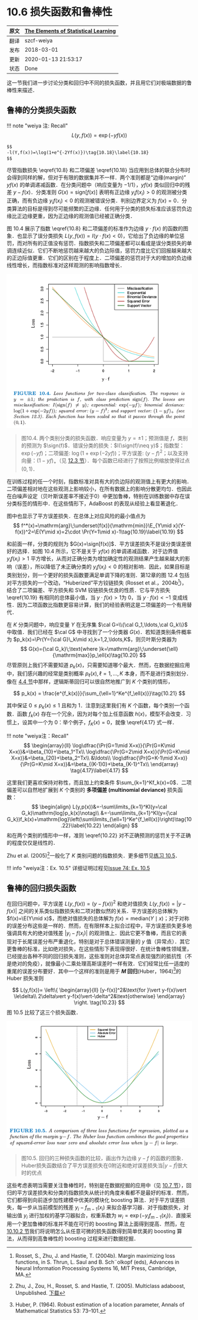 # 10.6 损失函数和鲁棒性

| 原文   | [The Elements of Statistical Learning](https://web.stanford.edu/~hastie/ElemStatLearn/printings/ESLII_print12.pdf#page=365) |
| ---- | ---------------------------------------- |
| 翻译   | szcf-weiya                               |
| 发布 | 2018-03-01 |
| 更新   | 2020-01-13 21:53:17                               |
| 状态 | Done|


这一节我们进一步讨论分类和回归中不同的损失函数，并且用它们对极端数据的鲁棒性来描述．

## 鲁棒的分类损失函数

!!! note "weiya 注: Recall"
    $$
    L(y,f(x))=\exp(-yf(x))\tag{10.8}\label{10.8}
    $$

    $$
    -l(Y,f(x))=\log(1+e^{-2Yf(x)})\tag{10.18}\label{10.18}
    $$

尽管指数损失 \eqref{10.8} 和二项偏差 \eqref{10.18} 当应用到总体的联合分布时会得到同样的解，但对于有限的数据集并不一样．两个准则都是“边缘(margin)” $yf(x)$ 的单调递减函数．在分类问题中（响应变量为 $-1/1$），$yf(x)$ 类似回归中的残差 $y-f(x)$．分类准则 $G(x)=\mathrm{sign}[f(x)]$ 表明有正边缘 $y_if(x_i)>0$ 的观测被分类正确，而有负边缘 $y_if(x_i)<0$ 的观测被错误分类．判别边界定义为 $f(x)=0$．分类算法的目标是得到尽可能频繁的正边缘．任何用于分类的损失标准应该惩罚负边缘比正边缘更重，因为正边缘的观测值已经被正确分类．

图 10.4 展示了指数 \eqref{10.8} 和二项偏差的标准作为边缘 $y\cdot f(x)$ 的函数的图象．也显示了误分类损失 $L(y,f(x))=I(y\cdot f(x) < 0)$，它给出了负边缘的单位惩罚，而对所有的正值没有惩罚．指数损失和二项偏差都可以看成是误分类损失的单调连续近似．它们不断地惩罚越来越大的负边际值，惩罚力度比它们回报越来越大的正边际值更重．它们的区别在于程度上．二项偏差的惩罚对于大的增加的负边缘线性增长，而指数标准对这样观测的影响指数增长．

![](../img/10/fig10.4.png)

> 图10.4. 两个类别分类的损失函数．响应变量为 $y=\pm 1$；预测值是 $f$，类别的预测为 $\sign(f)$．错误分类的损失：$I(\sign(f)\neq y)$；指数型：$\exp(-yf)$；二项偏差: $\log(1+\exp(-2yf))$；平方误差: $(y-f)^2$；以及支持向量：$(1-yf)_+$（见 [12.3 节](/12-Support-Vector-Machines-and-Flexible-Discriminants/12.3-Support-Vector-Machines-and-Kernels/index.html)）．每个函数已经进行了按照比例缩放使得过点 $(0,1)$．

在训练过程的任一个时刻，指数标准对具有大的负边际的观测值上有更大的影响．二项偏差相对地在这些观测上影响较小，在所有数据上的影响分散更均匀．也因此在白噪声设定（贝叶斯误差率不接近于0）中更加鲁棒，特别在训练数据中存在误分类标签的情形中．在这些情形下，AdaBoost 的表现从经验上看显著退化．

图中也显示了平方误差损失．在总体上对应风险的最小值点为
$$
f^*(x)=\mathrm{arg}\;\underset{f(x)}{\mathrm{min}}\E_{Y\mid x}(Y-f(x))^2=\E(Y\mid x)=2\cdot \Pr(Y=1\mid x)-1\tag{10.19}\label{10.19}
$$

和前面一样，分类的规则为 $G(x)=\sign[f(x)]$．平方误差损失不是误分类误差很好的选择．如图 10.4 所示，它不是关于 $yf(x)$ 的单调递减函数．对于边界值 $y_if(x_i)>1$ 平方增长，从而对正确分类为增加确定性的观测结果产生越来越大的影响（误差），所以降低了未正确分类的 $y_if(x_i) < 0$ 的相对影响．因此，如果目标是类别划分，则一个更好的损失函数要满足单调下降的准则．第12章的图 12.4 包括对平方损失的一个改动，“Huberized”平方铰链损失 (Rosset et al.，2004b[^1])，结合了二项偏差、平方损失和 SVM 铰链损失优良的性质．它与平方损失 \eqref{10.19} 有相同的总体最小值，当 $y\cdot f(x) > 1$为 0，当 $y\cdot f(x) < -1$ 变成线性．因为二项函数比指数更容易计算，我们的经验表明这是二项偏差的一个有用替代．

在 $K$ 分类问题中，响应变量 $Y$ 在无序集 $\cal G=\\{\cal G_1,\ldots,\cal G_k\\}$ 中取值．我们已经在 $\cal G$ 中寻找到了一个分类器 $G(x)$．若知道类别条件概率为 $p_k(x)=\Pr(Y={\cal G}\_k\mid x),k=1,2,\ldots,K$，则贝叶斯分类器为
$$
G(x)={\cal G_k}\;\text{where }k=\mathrm{arg}\;\underset{\ell}{\mathrm{max}}p_\ell(x)\tag{10.20}
$$
尽管原则上我们不需要知道 $p_k(x)$，只需要知道哪个最大．然而，在数据挖掘应用中，我们感兴趣的经常是类别概率 $p_\ell(x),\ell=1,\ldots,K$ 本身，而不是进行类别划分．像在 [4.4 节](../04-Linear-Methods-for-Classification/4.4-Logistic-Regression/index.html)中那样，逻辑斯蒂回归可以很自然地推广到 $K$ 个类别的情形，

$$
p_k(x) = \frac{e^{f_k(x)}}{\sum_{\ell=1}^Ke^{f_\ell(x)}}\tag{10.21}
$$

其中保证 $0\le p_k(x)\le 1$ 且和为 $1$．注意到这里我们有 $K$ 个函数，每个类别一个函数．函数 $f_k(x)$ 存在一个冗余，因为对每个加上任意函数 $h(x)$，模型不会改变．习惯上，设其中一个为 $0$：举个例子，$f_K(x)=0$，就像 \eqref{4.17} 式一样．

!!! note "weiya注：Recall"
    $$
    \begin{array}{ll}
    \log\dfrac{\Pr(G=1\mid X=x)}{\Pr(G=K\mid X=x)}&=\beta_{10}+\beta_1^Tx\\
    \log\dfrac{\Pr(G=2\mid X=x)}{\Pr(G=K\mid X=x)}&=\beta_{20}+\beta_2^Tx\\
    &\ldots\\
    \log\dfrac{\Pr(G=K-1\mid X=x)}{\Pr(G=K\mid X=x)}&=\beta_{(K-1)0}+\beta_{K-1}^Tx\\
    \end{array}
    \tag{4.17}\label{4.17}
    $$

这里我们更喜欢保持对称性，而且加上约束条件 $\sum_{k=1}^Kf_k(x)=0$．二项偏差可以自然地扩展到 $K$ 个类别的 **多项偏差 (multinomial deviance)** 损失函数：
$$
\begin{align}
L(y,p(x))&=-\sum\limits_{k=1}^KI(y=\cal G_k)\mathrm{log}p_k(x)\notag\\
&=-\sum\limits_{k=1}^KI(y={\cal G_k})f_k(x)+\mathrm{log}\left(\sum\limits_{\ell=1}^Ke^{f_\ell(x)}\right)\tag{10.22}\label{10.22}
\end{align}
$$
和在两个类别的情形中一样，准则 \eqref{10.22} 对不正确预测的惩罚关于不正确的程度仅仅是线性的．

Zhu et al. (2005)[^2]一般化了 $K$ 类别问题的指数损失．更多细节见[练习 10.5](https://github.com/szcf-weiya/ESL-CN/issues/74)．

!!! info "weiya注：Ex. 10.5"
    详细证明过程见[Issue 74: Ex. 10.5](https://github.com/szcf-weiya/ESL-CN/issues/74)

## 鲁棒的回归损失函数

在回归问题中，平方误差 $L(y,f(x))=(y-f(x))^2$ 和绝对值损失 $L(y,f(x))=\vert y-f(x)\vert$ 之间的关系类似指数损失和二项对数似然的关系．平方误差的总体解为 $f(x)=\E(Y\mid x)$，而绝对值损失的总体解为 $f(x)=\mathrm{median}(Y\mid x)$；对于对称的误差分布这些是一样的．然而，在有限样本上拟合过程中，平方误差损失更多地强调具有大的绝对值残差 $\vert y_i-f(x_i)\vert$ 的观测值上．因此它更不鲁棒，而且它的表现对于长尾误差分布严重退化，特别是对于总体错误测量的 $y$ 值（异常点）．其它更鲁棒的标准，比如绝对损失，在这些情形下表现得很好．在统计鲁棒性领域里，已经提出各种不同的回归损失准则，这些准则对总体异常点表现强烈的抵抗性（不是绝对的免疫），就像最小二乘处理高斯误差时一样有效．它们经常比任一适度的重尾的误差分布要好．其中一个这样的准则是用于 **$M$ 回归**(Huber，1964)[^3]的 Huber 损失准则

$$
L(y,f(x))=
\left\{
  \begin{array}{ll}
  [y-f(x)]^2&\text{for }\vert y-f(x)\vert \le\delta\\
  2\delta\vert y-f(x)\vert-\delta^2&\text{otherwise}
  \end{array}
\right.
\tag{10.23}
$$
图 10.5 比较了这三个损失函数．

![](../img/10/fig10.5.png)

> 图10.5. 回归的三种损失函数的比较，画出作为边缘 $y-f$ 的函数的图象．Huber损失函数结合了平方误差损失在0附近和绝对误差损失当$\vert y-f\vert$很大时的优点

这些考虑表明当需要关注鲁棒性时，特别是在数据挖掘的应用中（见 [10.7 节](10.7-Off-the-Shelf-Procedures-for-Data-Mining/index.html)），回归的平方误差损失和分类的指数损失从统计的角度来看都不是最好的标准．然而，它们都得到向前逐步加性建模中优美的模块化 boosting 算法．对于平方误差损失，每一步从当前模型的残差 $y_i-f_{m-1}(x_i)$ 来拟合基学习器．对于指数损失，对输出值 $y_i$ 进行加权的基学习器拟合，权重系数为 $w_i=\exp(-y_if_{m-1}(x_i))$．直接采用一个更加鲁棒的标准并不能在可行的 boosting 算法上面得到提高．然而，在 [10.10.2 节]()我们将说明怎么从任意可微的损失函数得到简单优美的 boosting 算法，从而得到高鲁棒性的 boosting 过程来进行数据挖掘．

[^1]: Rosset, S., Zhu, J. and Hastie, T. (2004b). Margin maximizing loss functions, in S. Thrun, L. Saul and B. Sch¨olkopf (eds), Advances in Neural Information Processing Systems 16, MIT Press, Cambridge, MA.
[^2]: Zhu, J., Zou, H., Rosset, S. and Hastie, T. (2005). Multiclass adaboost, Unpublished. [下载](../references/samme.pdf)
[^3]: Huber, P. (1964). Robust estimation of a location parameter, Annals of Mathematical Statistics 53: 73–101.